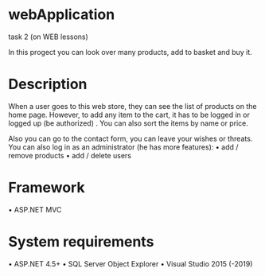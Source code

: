 # webApplication
task 2 (on WEB lessons)

In this progect you can look over many products, add to basket and buy it.

 # Description
When a user goes to this web store, they can see the list of products on the home page.
However, to add any item to the cart, it has to be logged in or logged up (be authorized) .
You can also sort the items by name or price.

Also you can go to the contact form, you can leave your wishes or threats.
You can also log in as an administrator (he has more features):
• add / remove products
• add / delete users

 # Framework
• ASP.NET MVC 

# System requirements
• ASP.NET 4.5+
• SQL Server Object Explorer
• Visual Studio 2015 (-2019)
